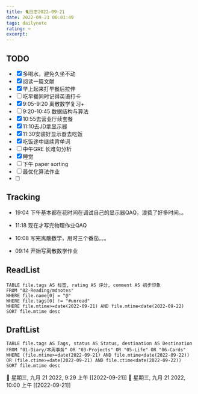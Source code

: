```yaml
---
title: 🐈日志2022-09-21
date: 2022-09-21 00:01:49
tags: dailynote
rating: ⭐️
excerpt: 
---
```

## TODO
- [x] 多喝水，避免久坐不动
- [x] 阅读一篇文献
- [x] 早上起来打早餐后拉伸
- [ ] 吃早餐同时记得英语打卡
- [x] 9:05-9:20 离散数学复习+
- [ ] 9:20-10:45 数据结构与算法
- [x] 10:55去营业厅续套餐
- [x] 11:10去JD拿显示器
- [x] 11:30安装好显示器去吃饭
- [x] 吃饭途中继续背单词
- [ ] 中午GRE 长难句分析
- [x] 睡觉
- [ ] 下午 paper sorting
- [ ] 最优化算法作业
- [ ] 

## Tracking

- 19:04 下午基本都在花时间在调试自己的显示器QAQ，浪费了好多时间。。

- 11:18 现在才写完物理作业QAQ

- 10:08 写完离散数学，用时三个番茄。。。

- 09:14 开始写离散数学作业


## ReadList 
<!--此处显示今日已阅读文献-->
```dataview
TABLE file.tags AS 标签, rating AS 评分, comment AS 初步印象
FROM "02-Reading/mdnotes"
WHERE file.name[0] = "@"
WHERE file.tags[0] != "#unread"
WHERE file.mtime>=date(2022-09-21) AND file.mtime<date(2022-09-22)
SORT file.mtime desc
```

## DraftList
<!--此处显示今日新增或修改的草稿或其它非文献笔记文件-->

```dataview
TABLE file.tags AS Tags, status AS Status, destination AS Destination
FROM "01-Diary/本周事务" OR "03-Projects" OR "05-Life" OR "06-Cards"
WHERE (file.mtime>=date(2022-09-21) AND file.mtime<date(2022-09-22)) OR (file.ctime>=date(2022-09-21) AND file.ctime<date(2022-09-22))
SORT file.mtime desc
```
🍅 星期三, 九月 21 2022, 9:29 上午 [[2022-09-21]]
🍅 星期三, 九月 21 2022, 10:00 上午 [[2022-09-21]]